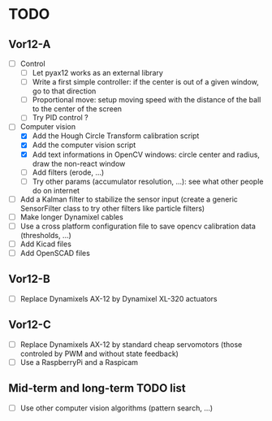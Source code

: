 # TODO

## Vor12-A

- [ ] Control
    - [ ] Let pyax12 works as an external library
    - [ ] Write a first simple controller: if the center is out of a given window, go to that direction
    - [ ] Proportional move: setup moving speed with the distance of the ball to the center of the screen
    - [ ] Try PID control ?
- [ ] Computer vision
    - [x] Add the Hough Circle Transform calibration script
    - [x] Add the computer vision script
    - [x] Add text informations in OpenCV windows: circle center and radius, draw the non-react window
    - [ ] Add filters (erode, ...)
    - [ ] Try other params (accumulator resolution, ...): see what other people do on internet
- [ ] Add a Kalman filter to stabilize the sensor input (create a generic
      SensorFilter class to try other filters like particle filters)
- [ ] Make longer Dynamixel cables
- [ ] Use a cross platform configuration file to save opencv calibration data (thresholds, ...)
- [ ] Add Kicad files
- [ ] Add OpenSCAD files

## Vor12-B

- [ ] Replace Dynamixels AX-12 by Dynamixel XL-320 actuators

## Vor12-C

- [ ] Replace Dynamixels AX-12 by standard cheap servomotors (those controled by PWM and without state feedback)
- [ ] Use a RaspberryPi and a Raspicam

## Mid-term and long-term TODO list

- [ ] Use other computer vision algorithms (pattern search, ...)


